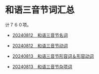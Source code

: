 # 和语三音节词汇总

计７６０项。

- [20240812　和语三音节名词](./2024081201.md)

- [20240812　和语三音节动词](./2024081202.md)

- [20240813　和语三音节形容词＆形容动词](./2024081301.md)

- [20240813　和语三音节杂项词](./2024081302.md)

